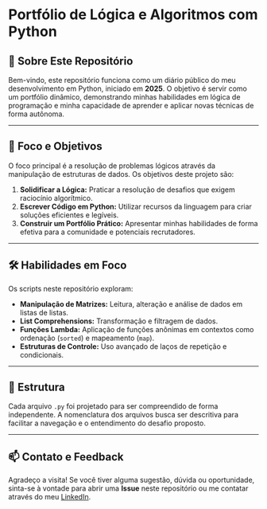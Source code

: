 # Portfólio de Lógica e Algoritmos com Python

## 🎯 Sobre Este Repositório

Bem-vindo, este repositório funciona como um diário público do meu desenvolvimento em Python, iniciado em **2025**. O objetivo é servir como um portfólio dinâmico, demonstrando minhas habilidades em lógica de programação e minha capacidade de aprender e aplicar novas técnicas de forma autônoma.

---

## 🚀 Foco e Objetivos

O foco principal é a resolução de problemas lógicos através da manipulação de estruturas de dados. Os objetivos deste projeto são:

1.  **Solidificar a Lógica:** Praticar a resolução de desafios que exigem raciocínio algorítmico.
2.  **Escrever Código em Python:** Utilizar recursos da linguagem para criar soluções eficientes e legíveis.
3.  **Construir um Portfólio Prático:** Apresentar minhas habilidades de forma efetiva para a comunidade e potenciais recrutadores.

---

## 🛠️ Habilidades em Foco

Os scripts neste repositório exploram:

* **Manipulação de Matrizes:** Leitura, alteração e análise de dados em listas de listas.
* **List Comprehensions:** Transformação e filtragem de dados.
* **Funções Lambda:** Aplicação de funções anônimas em contextos como ordenação (`sorted`) e mapeamento (`map`).
* **Estruturas de Controle:** Uso avançado de laços de repetição e condicionais.

---

## 📂 Estrutura

Cada arquivo `.py` foi projetado para ser compreendido de forma independente. A nomenclatura dos arquivos busca ser descritiva para facilitar a navegação e o entendimento do desafio proposto.

---

## 📫 Contato e Feedback

Agradeço a visita! Se você tiver alguma sugestão, dúvida ou oportunidade, sinta-se à vontade para abrir uma **Issue** neste repositório ou me contatar através do meu [LinkedIn](https://www.linkedin.com/in/gustavo-ganaha-freire-0815bb353/).
